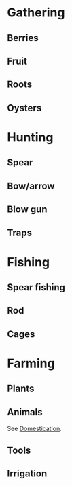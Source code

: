 # Gathering #

## Berries ##

## Fruit ##

## Roots ##

## Oysters ##

# Hunting #

## Spear ##

## Bow/arrow ##

## Blow gun ##

## Traps ##

# Fishing #

## Spear fishing ##

## Rod ##

## Cages ##

# Farming #

## Plants ##

## Animals ##
See [Domestication](Domestication.md).

## Tools ##

## Irrigation ##